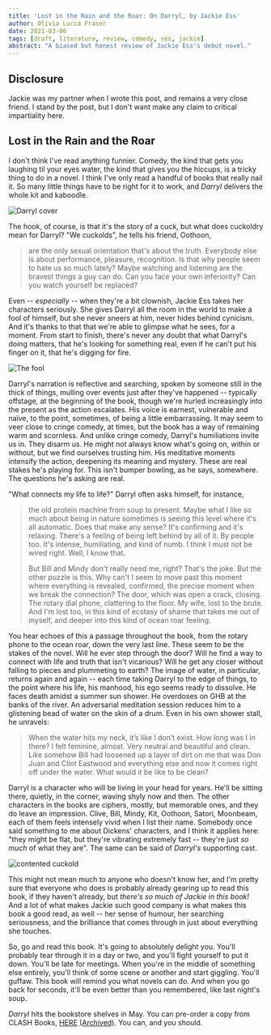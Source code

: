 ```yaml
---
title: 'Lost in the Rain and the Roar: On Darryl, by Jackie Ess'
author: Olivia Lucca Fraser
date: 2021-03-06
tags: [draft, literature, review, comedy, sex, jackie]
abstract: "A biased but honest review of Jackie Ess's debut novel."
---
```


## Disclosure

Jackie was my partner when I wrote this post, and remains a very close friend. I stand by the post, but I don't want make any claim to critical impartiality here.

## Lost in the Rain and the Roar

I don't think I've read anything funnier. Comedy, the kind that gets you laughing til your eyes water, the kind that gives you the hiccups, is a tricky thing to do in a novel. I think I've only read a handful of books that really nail it. So many little things have to be right for it to work, and _Darryl_ delivers the whole kit and kaboodle.

![Darryl cover](../img/darryl.jpg)

The hook, of course, is that it's the story of a cuck, but what does cuckoldry mean for Darryl? "We cuckolds", he tells his friend, Oothoon,

> are the only sexual orientation that's about the truth. Everybody else is about performance, pleasure, recognition. Is that why people seem to hate us so much lately? Maybe watching and listening are the bravest things a guy can do. Can you face your own inferiority? Can you watch yourself be replaced?

Even -- _especially_ -- when they're a bit clownish, Jackie Ess takes her characters seriously. She gives Darryl all the room in the world to make a fool of himself, but she never sneers at him, never hides behind cynicism. And it's thanks to that that we're able to glimpse what he sees, for a moment. From start to finish, there's never any doubt that what Darryl's doing matters, that he's looking for something real, even if he can't put his finger on it, that he's digging for fire. 

![The fool](../img/tarot-fool.jpg)

Darryl's narration is reflective and searching, spoken by someone still in the thick of things, mulling over events just after they've happened -- typically offstage, at the beginning of the book, though we're hurled increasingly into the present as the action escalates. His voice is earnest, vulnerable and naïve, to the point, sometimes, of being a little embarrassing. It may seem to veer close to cringe comedy, at times, but the book has a way of remaining warm and scornless. And unlike cringe comedy, Darryl's humiliations invite us in. They disarm us. He might not always know what's going on, within or without, but we find ourselves trusting him. His meditative moments intensify the action, deepening its meaning and mystery. These are real stakes he's playing for. This isn't bumper bowling, as he says, somewhere. The questions he's asking are real. 

"What connects my life to life?" Darryl often asks himself, for instance,

> the old protein machine from soup to present. Maybe what I like so much about being in nature sometimes is seeing this level where it's all automatic. Does that make any sense? It's confirming and it's relaxing. There's a feeling of being left behind by all of it. By people too. It's intense, humiliating, and kind of numb. I think I must not be wired right. Well, I know that. 
> 
> But Bill and Mindy don't really need me, right? That's the joke. But the other puzzle is this. Why can't I seem to move past this moment where everything is revealed, confirmed, the precise moment when we break the connection? The door, which was open a crack, closing. The rotary dial phone, clattering to the floor. My wife, lost to the brute. And I'm lost too, in this kind of ecstasy of shame that takes me out of myself, and deeper into this kind of ocean roar feeling. 

You hear echoes of this a passage throughout the book, from the rotary phone to the ocean roar, down the very last line. These seem to be the stakes of the novel. Will he ever step through the door? Will he find a way to connect with life and truth that isn't vicarious? Will he get any closer without falling to pieces and plummeting to earth? The image of water, in particular, returns again and again -- each time taking Darryl to the edge of things, to the point where his life, his manhood, his ego seems ready to dissolve. He faces death amidst a summer sun shower. He overdoses on GHB at the banks of the river. An adversarial meditation session reduces him to a glistening bead of water on the skin of a drum. Even in his own shower stall, he unravels:

> When the water hits my neck, it’s like I don’t exist. How long was I in there? I felt feminine, almost. Very neutral and beautiful and clean. Like somehow Bill had loosened up a layer of dirt on me that was Don Juan and Clint Eastwood and everything else and now it comes right off under the water. What would it be like to be clean?

Darryl is a character who will be living in your head for years. He'll be sitting there, quietly, in the corner, waving shyly now and then. The other characters in the books are ciphers, mostly, but memorable ones, and they do leave an impression. Clive, Bill, Mindy, Kit, Oothoon, Satori, Moonbeam, each of them feels intensely vivid when I list their name. Somebody once said something to me about Dickens' characters, and I think it applies here: "they might be flat, but they're vibrating extremely fast -- they're just _so much_ of what they are". The same can be said of _Darryl's_ supporting cast. 

![contented cuckold](../img/contented-cuckold.png)

This might not mean much to anyone who doesn't know her, and I'm pretty sure that everyone who does is probably already gearing up to read this book, if they haven't already, but _there's so much of Jackie in this book!_ And a lot of what makes Jackie such good company is what makes this book a good read, as well -- her sense of humour, her searching seriousness, and the brilliance that comes through in just about everything she touches.

So, go and read this book. It's going to absolutely delight you. You'll probably tear through it in a day or two, and you'll fight yourself to put it down. You'll be late for meetings. When you're in the middle of something else entirely, you'll think of some scene or another and start giggling. You'll guffaw. This book will remind you what novels can do. And when you go back for seconds, it'll be even better than you remembered, like last night's soup.


_Darryl_ hits the bookstore shelves in May. You can pre-order a copy  from CLASH Books, [HERE](https://www.clashbooks.com/new-products-2/jackie-ess-darryl-preorder) [(Archived)](https://web.archive.org/web/20220106/https://www.clashbooks.com/new-products-2/jackie-ess-darryl-preorder). You can, and you should.
